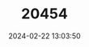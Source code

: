 ---
title: "20454"
category: "Speleomantes ambrosii"
draft: false
date: 2024-02-22 13:03:50
languages:
  English: ["Spezia Cave Salamander", "Ambrosi's Cave Salamander"]
  Italian: ["Geotritone di Ambrosi"]
---